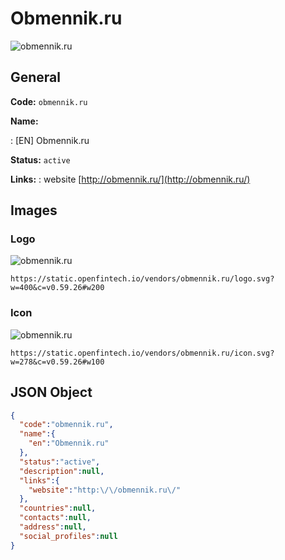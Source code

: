 
# Obmennik.ru 
![obmennik.ru](https://static.openfintech.io/vendors/obmennik.ru/logo.svg?w=400&c=v0.59.26#w200)  

## General 
 
**Code:** `obmennik.ru` 
 
**Name:** 
 
:	[EN] Obmennik.ru 
 
**Status:** `active` 
 
**Links:** 
: website [http://obmennik.ru/](http://obmennik.ru/) 
 

## Images 

### Logo 
 
![obmennik.ru](https://static.openfintech.io/vendors/obmennik.ru/logo.svg?w=400&c=v0.59.26#w200)  

```
https://static.openfintech.io/vendors/obmennik.ru/logo.svg?w=400&c=v0.59.26#w200
```  

### Icon 
 
![obmennik.ru](https://static.openfintech.io/vendors/obmennik.ru/icon.svg?w=278&c=v0.59.26#w100)  

```
https://static.openfintech.io/vendors/obmennik.ru/icon.svg?w=278&c=v0.59.26#w100
```  

## JSON Object 

```json
{
  "code":"obmennik.ru",
  "name":{
    "en":"Obmennik.ru"
  },
  "status":"active",
  "description":null,
  "links":{
    "website":"http:\/\/obmennik.ru\/"
  },
  "countries":null,
  "contacts":null,
  "address":null,
  "social_profiles":null
}
```  
